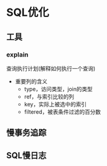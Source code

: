 # SQL优化
## 工具
### explain
查询执行计划(解释如何执行一个查询)
- 重要列的含义
    - type，访问类型，join的类型
    - ref，与索引比较的列
    - key，实际上被选中的索引
    - filtered，被表条件过滤的百分数

## 慢事务追踪


## SQL慢日志